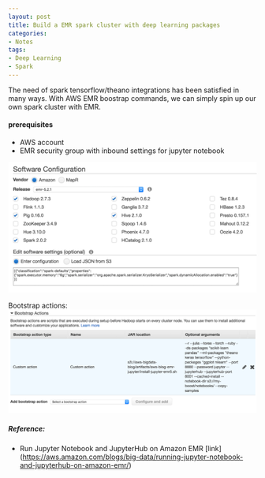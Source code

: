 ```yaml
---
layout: post
title: Build a EMR spark cluster with deep learning packages
categories: 
- Notes
tags:
- Deep Learning
- Spark
---
```


The need of spark tensorflow/theano integrations has been satisfied in many ways. With AWS EMR boostrap commands, we can simply spin up our own spark cluster with EMR.

#### prerequisites
- AWS account
- EMR security group with inbound settings for jupyter notebook

<img src="/images/2017-01-17/software_config.png" width="600px" />

Bootstrap actions:
<img src="/images/2017-01-17/bootstrap_actions.png" width="600px" />

##### Reference:
- Run Jupyter Notebook and JupyterHub on Amazon EMR [link]
(https://aws.amazon.com/blogs/big-data/running-jupyter-notebook-and-jupyterhub-on-amazon-emr/)
